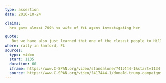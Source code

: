 ```yaml
---
type: assertion
date: 2016-10-24

claims:
- hrc-gave-almost-700k-to-wife-of-fbi-agent-investigating-her

quote:
   But we have also just learned that one of the closest people to Hillary Clinton, with longstanding ties to her and husband, the closest -- the closest person, I can tell you that, gave more -- listen to this -- just happened yesterday. Gave more than $675,000 to the campaign of the wife of a top FBI official who oversaw the investigation into Mrs. Clinton's illegal e-mail server. In other words -- in other words the man who was in charge of the investigation of Hillary Clinton accepted essentially from Hillary Clinton $675,000 that went to his wife.
where: rally in Sanford, FL
sources:
- type: video
  start: 1135
  duration: 60
  iframe: https://www.C-SPAN.org/video/standalone/?417444-1&start=1134
  source: https://www.C-SPAN.org/video/?417444-1/donald-trump-campaigns-sanford-florida&start=1134
---
```

